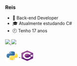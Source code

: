 ### Reis
- 🔧 Back-end Developer
- 🎓 Atualmente estudando C#
- 🕗 Tenho 17 anos

<div>
    <a href="https://github.com/coereis">
  <img height="180em" src="https://github-readme-stats.vercel.app/api?username=coereis&show_icons=true&theme=dark&include_all_commits=true&count_private=true"/>
  <img height="180em" src="https://github-readme-stats.vercel.app/api/top-langs/?username=coereis&layout=compact&langs_count=7&theme=dark"/>
</div>
  
<div style="display: inline_block"><br>
  <img align="center" alt="Reis-Py" height="35" width="45" src="https://raw.githubusercontent.com/devicons/devicon/master/icons/python/python-original.svg">
  <img align="center" alt="Reis-Csharp" height="35" width="45" src="https://raw.githubusercontent.com/devicons/devicon/master/icons/csharp/csharp-original.svg">
</div>
